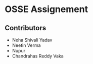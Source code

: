 # OSSE Assignement 
## Contributors
- Neha Shivali Yadav
- Neetin Verma 
- Nupur 
- Chandrahas Reddy Vaka
